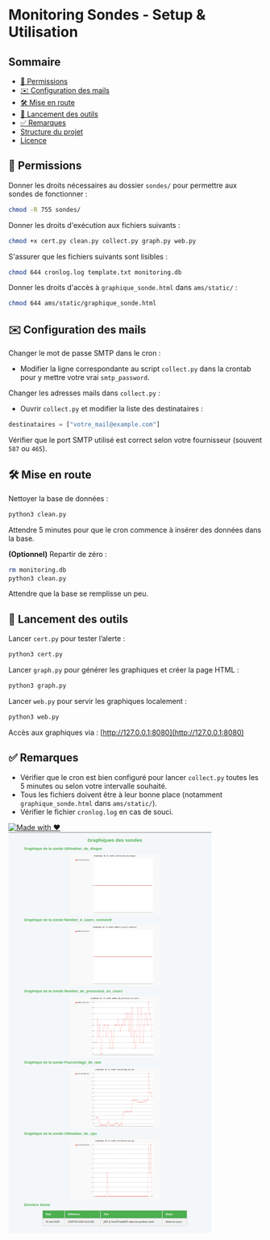 # Monitoring Sondes - Setup & Utilisation

## Sommaire
- [📁 Permissions](#📁-permissions)
- [✉️ Configuration des mails](#✉️-configuration-des-mails)
- [🛠️ Mise en route](#🛠️-mise-en-route)
- [🚨 Lancement des outils](#🚨-lancement-des-outils)
- [✅ Remarques](#✅-remarques)
- [Structure du projet](#structure-du-projet)
- [Licence](#licence)

## 📁 Permissions

Donner les droits nécessaires au dossier `sondes/` pour permettre aux sondes de fonctionner :

```bash
chmod -R 755 sondes/
```

Donner les droits d'exécution aux fichiers suivants :

```bash
chmod +x cert.py clean.py collect.py graph.py web.py
```

S'assurer que les fichiers suivants sont lisibles :

```bash
chmod 644 cronlog.log template.txt monitoring.db
```

Donner les droits d'accès à `graphique_sonde.html` dans `ams/static/` :

```bash
chmod 644 ams/static/graphique_sonde.html
```

## ✉️ Configuration des mails

Changer le mot de passe SMTP dans le cron :

- Modifier la ligne correspondante au script `collect.py` dans la crontab pour y mettre votre vrai `smtp_password`.

Changer les adresses mails dans `collect.py` :

- Ouvrir `collect.py` et modifier la liste des destinataires :

```python
destinataires = ["votre_mail@example.com"]
```

Vérifier que le port SMTP utilisé est correct selon votre fournisseur (souvent `587` ou `465`).

## 🛠️ Mise en route

Nettoyer la base de données :

```bash
python3 clean.py
```

Attendre 5 minutes pour que le cron commence à insérer des données dans la base.

**(Optionnel)** Repartir de zéro :

```bash
rm monitoring.db
python3 clean.py
```

Attendre que la base se remplisse un peu.

## 🚨 Lancement des outils

Lancer `cert.py` pour tester l’alerte :

```bash
python3 cert.py
```

Lancer `graph.py` pour générer les graphiques et créer la page HTML :

```bash
python3 graph.py
```

Lancer `web.py` pour servir les graphiques localement :

```bash
python3 web.py
```

Accès aux graphiques via : [http://127.0.0.1:8080](http://127.0.0.1:8080)

## ✅ Remarques

- Vérifier que le cron est bien configuré pour lancer `collect.py` toutes les 5 minutes ou selon votre intervalle souhaité.
- Tous les fichiers doivent être à leur bonne place (notamment `graphique_sonde.html` dans `ams/static/`).
- Vérifier le fichier `cronlog.log` en cas de souci.

[![Made with ❤️](https://img.shields.io/badge/Made%20with-%E2%9D%A4-red)](#)
![Aperçu du projet](./graph.png)
